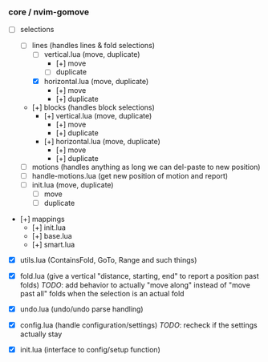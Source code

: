 ### core / nvim-gomove

- [ ] selections

  - [ ] lines (handles lines & fold selections)
    - [ ] vertical.lua (move, duplicate)
      - [+] move
      - [ ] duplicate
    - [x] horizontal.lua (move, duplicate)
      - [+] move
      - [+] duplicate
    
  - [+] blocks (handles block selections)
    - [+] vertical.lua (move, duplicate)
      - [+] move
      - [+] duplicate
    - [+] horizontal.lua (move, duplicate)
      - [+] move
      - [+] duplicate
    
  - [ ] motions (handles anything as long we can del-paste to new position)
  <!-- this might have to support/take into account a few plugins such as hop,
  lightspeed etc.-->
    - [ ] handle-motions.lua (get new position of motion and report)
    - [ ] init.lua (move, duplicate)
      - [ ] move
      - [ ] duplicate

- [+] mappings
  - [+] init.lua
  - [+] base.lua
  - [+] smart.lua

- [x] utils.lua (ContainsFold, GoTo, Range and such things)
- [x] fold.lua (give a vertical "distance, starting, end" to report a position past folds)
  *TODO*: add behavior to actually "move along" instead of "move past all" folds
  when the selection is an actual fold

- [x] undo.lua (undo/undo parse handling)

- [x] config.lua (handle configuration/settings)
  *TODO*: recheck if the settings actually stay
- [x] init.lua (interface to config/setup function)
